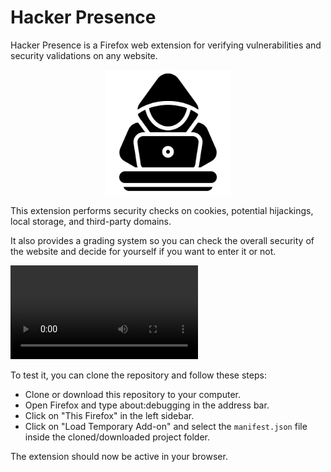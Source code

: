 # Hacker Presence

Hacker Presence is a Firefox web extension for verifying vulnerabilities and security validations on any website.

<div style="text-align: center;">
    <img src="button/HackerPresenceIcon.png" width="200">
</div>

This extension performs security checks on cookies, potential hijackings, local storage, and third-party domains.

It also provides a grading system so you can check the overall security of the website and decide for yourself if you want to enter it or not.

![Video Name](button/video.webm)


To test it, you can clone the repository and follow these steps:

* Clone or download this repository to your computer.
* Open Firefox and type about:debugging in the address bar.
* Click on "This Firefox" in the left sidebar.
* Click on "Load Temporary Add-on" and select the `manifest.json` file inside the cloned/downloaded project folder.

The extension should now be active in your browser.